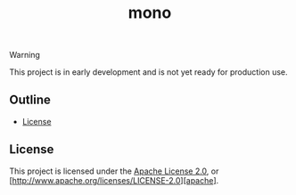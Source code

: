 <div align="center">
  <!-- <a href="https://github.com/zerocore-ai/mono" target="_blank">
    <img src="https://github.com/zerocore-ai/mono/blob/main/assets/logo.png" alt="mono Logo" width="200"></img>
  </a> -->

  <h1 align="center">mono</h1>

  <!-- <p>
    <a href="https://crates.io/crates/mono">
      <img src="https://img.shields.io/crates/v/mono?label=crates" alt="Crate">
    </a>
    <a href="https://codecov.io/gh/zerocore-ai/mono">
      <img src="https://codecov.io/gh/zerocore-ai/mono/branch/main/graph/badge.svg?token=SOMETOKEN" alt="Code Coverage"/>
    </a>
    <a href="https://github.com/zerocore-ai/mono/actions?query=">
      <img src="https://github.com/zerocore-ai/mono/actions/workflows/tests_and_checks.yml/badge.svg" alt="Build Status">
    </a>
    <a href="https://github.com/zerocore-ai/mono/blob/main/LICENSE">
      <img src="https://img.shields.io/badge/License-Apache%202.0-blue.svg" alt="License">
    </a>
    <a href="https://docs.rs/mono">
      <img src="https://img.shields.io/static/v1?label=Docs&message=docs.rs&color=blue" alt="Docs">
    </a>
  </p> -->
</div>

</br>

> [!WARNING]
> This project is in early development and is not yet ready for production use.

##

## Outline

- [License](#license)

## License

This project is licensed under the [Apache License 2.0](./LICENSE), or
[http://www.apache.org/licenses/LICENSE-2.0][apache].

[key-features]: https://github.com/zerocore-ai/zerocore/tree/main?tab=readme-ov-file#key-features
